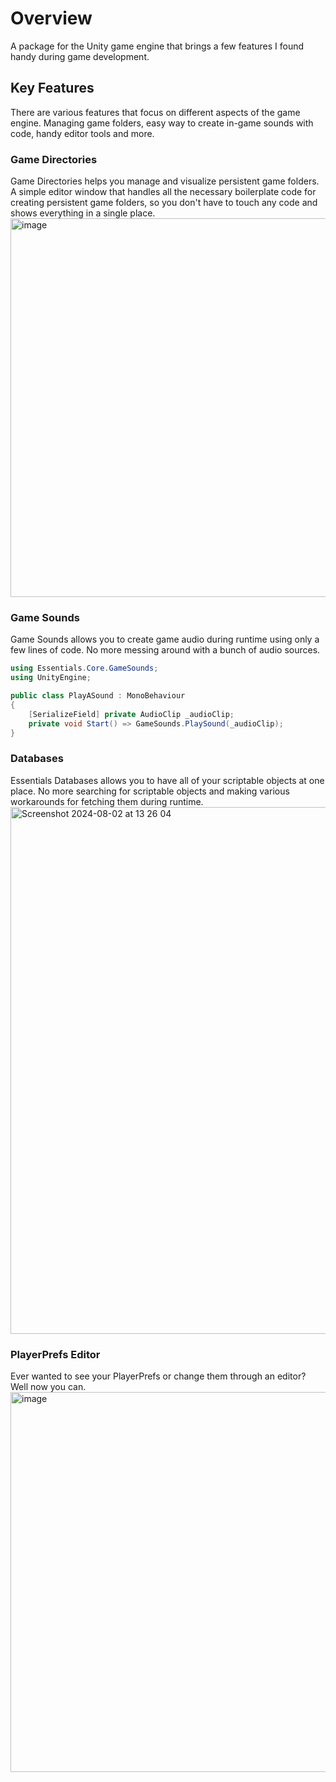 # Overview

A package for the Unity game engine that brings a few features I found handy during game development.

## Key Features

There are various features that focus on different aspects of the game engine. Managing game folders, easy way to create in-game sounds with code, handy editor tools and more.

### Game Directories

Game Directories helps you manage and visualize persistent game folders.
A simple editor window that handles all the necessary boilerplate code for creating persistent game folders, so you don't have to touch any code and shows everything in a single place.
<br />
<img width="606" alt="image" src="https://github.com/NotRewd/Unity-Essentials/assets/48103943/fa82757c-09b3-4a09-955f-e0aceccf1936">

### Game Sounds

<p>Game Sounds allows you to create game audio during runtime using only a few lines of code. No more messing around with a bunch of audio sources.</p>

```cs
using Essentials.Core.GameSounds;
using UnityEngine;

public class PlayASound : MonoBehaviour
{
    [SerializeField] private AudioClip _audioClip;
    private void Start() => GameSounds.PlaySound(_audioClip);
}
```

### Databases

Essentials Databases allows you to have all of your scriptable objects at one place. No more searching for scriptable objects and making various workarounds for fetching them during runtime.
<img width="843" alt="Screenshot 2024-08-02 at 13 26 04" src="https://github.com/user-attachments/assets/160d2e96-8f60-4cc5-9a5f-cbd66a01f051">

### PlayerPrefs Editor

Ever wanted to see your PlayerPrefs or change them through an editor? Well now you can.
<img width="608" alt="image" src="https://github.com/NotRewd/Unity-Essentials/assets/48103943/e24d1de9-c434-42aa-a511-414eebc8ace6">
